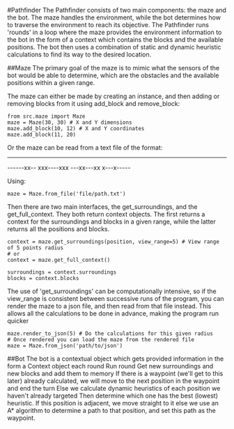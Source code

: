 #Pathfinder
The Pathfinder consists of two main components: the maze and the bot.
The maze handles the environment, while the bot determines how to traverse the environment to reach its objective.
The Pathfinder runs 'rounds' in a loop where the maze provides the environment information to the bot in the form of a context which contains the blocks and the available positions. The bot then uses a combination of static and dynamic heuristic calculations to find its way to the desired location.

##Maze
The primary goal of the maze is to mimic what the sensors of the bot would be able to determine, which are the obstacles and the available positions within a given range.

The maze can either be made by creating an instance, and then adding or removing blocks from it using add_block and remove_block:
```
from src.maze import Maze
maze = Maze(30, 30) # X and Y dimensions
maze.add_block(10, 12) # X and Y coordinates
maze.add_block(11, 20)
```
Or the maze can be read from a text file of the format:

----------
------xx--
xxx----xxx
---xx---xx
x---x-----

Using:
```
maze = Maze.from_file('file/path.txt')
```
Then there are two main interfaces, the get_surroundings, and the get_full_context. They both return context objects. The first returns a context for the surroundings and blocks in a given range, while the latter returns all the positions and blocks.
```
context = maze.get_surroundings(position, view_range=5) # View range of 5 points radius
# or
context = maze.get_full_context()

surroundings = context.surroundings
blocks = context.blocks
```
The use of 'get_surroundings' can be computationally intensive, so if the view_range is consistent between successive runs of the program, you can render the maze to a json file, and then read from that file instead. This allows all the calculations to be done in advance, making the program run quicker
```
maze.render_to_json(5) # Do the calculations for this given radius
# Once rendered you can load the maze from the rendered file
maze = Maze.from_json('path/to/json')
```


##Bot
The bot is a contextual object which gets provided information in the form a Context object each round
Run round
Get new surroundings and new blocks and add them to memory
If there is a waypoint (we'll get to this later) already calculated, we will move to the next position in the waypoint and end the turn
Else we calculate dynamic heuristics of each position we haven't already targeted
Then determine which one has the best (lowest) heuristic.
If this position is adjacent, we move straight to it
else we use an A* algorithm to determine a path to that position, and set this path as the waypoint.

